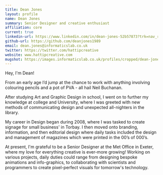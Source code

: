 ```yaml
---
title: Dean Jones
layout: profile
name: Dean Jones
summary: Senior Designer and creative enthusiast
affiliation: core
current: true
linkedin-url: https://www.linkedin.com/in/dean-jones-52b57873?trk=nav_responsive_tab_profile_pic
github-url: https://github.com/deanjones1989
email: dean.jones@informaticslab.co.uk
twitter: https://twitter.com/hattipcreative
website: www.hattipcreative.com
mugshot: https://images.informaticslab.co.uk/profiles/cropped/dean-jones.png
---
```


Hey, I'm Dean!

From an early age I’d jump at the chance to work with anything involving colouring pencils and a pot of PVA - all hail Neil Buchanan.

After studying Art and Graphic Design in school, I went on to further my knowledge at college and University, where I was greeted with new methods of communicating design and unexpected all-nighters in the library.

My career in Design began during 2008, where I was tasked to create signage for small business' in Torbay. I then moved onto branding, information, and then editorial design where daily tasks included the design and management of magazines which were printed in the 00’s of 000’s.

At present, I'm grateful to be a Senior Designer at the Met Office in Exeter, where my love for everything creative is ever-more growing! Working on various projects, daily duties could range from designing bespoke animations and info-graphics, to collaborating with scientists and programmers to create pixel-perfect visuals for tomorrow's technology.
